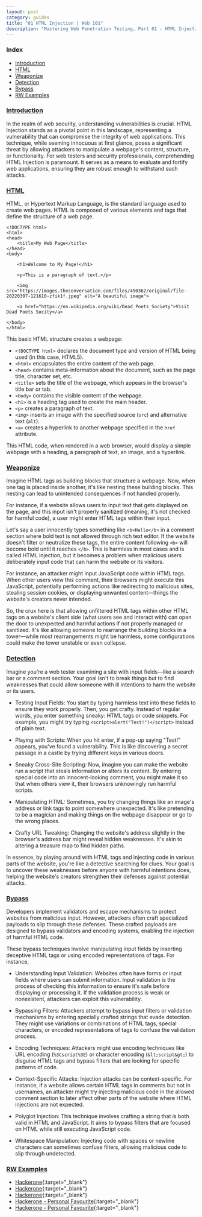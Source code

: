 ```yaml
---
layout: post
category: guides
title: "01 HTML Injection | Web 101"
description: "Mastering Web Penetration Testing, Part 01 - HTML Injection"
---
```


### Index
- [Introduction](#introduction)
- [HTML](#html)
- [Weaponize](#weaponize)
- [Detection](#detection)
- [Bypass](#bypass)
- [RW Examples](#rw-examples)

### [Introduction](#introduction)
In the realm of web security, understanding vulnerabilities is crucial. HTML Injection stands as a pivotal point in this landscape, representing a vulnerability that can compromise the integrity of web applications.
This technique, while seeming innocuous at first glance, poses a significant threat by allowing attackers to manipulate a webpage's content, structure, or functionality. For web testers and security professionals, comprehending HTML Injection is paramount. It serves as a means to evaluate and fortify web applications, ensuring they are robust enough to withstand such attacks. 

### [HTML](#html)
HTML, or Hypertext Markup Language, is the standard language used to create web pages. HTML is composed of various elements and tags that define the structure of a web page.
```
<!DOCTYPE html>
<html>
<head>
    <title>My Web Page</title>
</head>
<body>

    <h1>Welcome to My Page!</h1>
    
    <p>This is a paragraph of text.</p>
    
    <img src="https://images.theconversation.com/files/450362/original/file-20220307-121610-zfik1f.jpeg" alt="A beautiful image">
    
    <a href="https://en.wikipedia.org/wiki/Dead_Poets_Society">Visit Dead Poets Socity</a>

</body>
</html>

```
This basic HTML structure creates a webpage:

- `<!DOCTYPE html>` declares the document type and version of HTML being used (in this case, HTML5).
- `<html>` encapsulates the entire content of the web page.
- `<head>` contains meta-information about the document, such as the page title, character set, etc.
- `<title>` sets the title of the webpage, which appears in the browser's title bar or tab.
- `<body>` contains the visible content of the webpage.
- `<h1>` is a heading tag used to create the main header.
- `<p>` creates a paragraph of text.
- `<img>` inserts an image with the specified source (`src`) and alternative text (`alt`).
- `<a>` creates a hyperlink to another webpage specified in the `href` attribute.<br/>

This HTML code, when rendered in a web browser, would display a simple webpage with a heading, a paragraph of text, an image, and a hyperlink.  

### [Weaponize](#weaponize)
Imagine HTML tags as building blocks that structure a webpage. Now, when one tag is placed inside another, it's like nesting these building blocks. This nesting can lead to unintended consequences if not handled properly.

For instance, if a website allows users to input text that gets displayed on the page, and this input isn't properly sanitized (meaning, it's not checked for harmful code), a user might enter HTML tags within their input.

Let's say a user innocently types something like `<b>Hello</b>` in a comment section where bold text is not allowed through rich text editor. If the website doesn't filter or neutralize these tags, the entire content following `<b>` will become bold until it reaches `</b>`. This is harmless in most cases and is called HTML injection, but it becomes a problem when malicious users deliberately input code that can harm the website or its visitors.

For instance, an attacker might input JavaScript code within HTML tags. When other users view this comment, their browsers might execute this JavaScript, potentially performing actions like redirecting to malicious sites, stealing session cookies, or displaying unwanted content—things the website's creators never intended.

So, the crux here is that allowing unfiltered HTML tags within other HTML tags on a website's client side (what users see and interact with) can open the door to unexpected and harmful actions if not properly managed or sanitized. It's like allowing someone to rearrange the building blocks in a tower—while most rearrangements might be harmless, some configurations could make the tower unstable or even collapse.

### [Detection](#detection)
Imagine you're a web tester examining a site with input fields—like a search bar or a comment section. Your goal isn't to break things but to find weaknesses that could allow someone with ill intentions to harm the website or its users.

- Testing Input Fields:
 You start by typing harmless text into these fields to ensure they work properly. Then, you get crafty. Instead of regular words, you enter something sneaky: HTML tags or code snippets. For example, you might try typing `<script>alert("Test!")</script>` instead of plain text.
- Playing with Scripts:
 When you hit enter, if a pop-up saying "Test!" appears, you've found a vulnerability. This is like discovering a secret passage in a castle by trying different keys in various doors.
- Sneaky Cross-Site Scripting:
 Now, imagine you can make the website run a script that steals information or alters its content. By entering special code into an innocent-looking comment, you might make it so that when others view it, their browsers unknowingly run harmful scripts.
- Manipulating HTML:
 Sometimes, you try changing things like an image's address or link tags to point somewhere unexpected. It's like pretending to be a magician and making things on the webpage disappear or go to the wrong places.

- Crafty URL Tweaking: 
 Changing the website's address slightly in the browser's address bar might reveal hidden weaknesses. It's akin to altering a treasure map to find hidden paths.

In essence, by playing around with HTML tags and injecting code in various parts of the website, you're like a detective searching for clues. Your goal is to uncover these weaknesses before anyone with harmful intentions does, helping the website's creators strengthen their defenses against potential attacks.

### [Bypass](#bypass)
Developers implement validators and escape mechanisms to protect websites from malicious input. However, attackers often craft specialized payloads to slip through these defenses. These crafted payloads are designed to bypass validators and encoding systems, enabling the injection of harmful HTML code.

These bypass techniques involve manipulating input fields by inserting deceptive HTML tags or using encoded representations of tags. For instance,

- Understanding Input Validation:
 Websites often have forms or input fields where users can submit information. Input validation is the process of checking this information to ensure it's safe before displaying or processing it. If the validation process is weak or nonexistent, attackers can exploit this vulnerability.

- Bypassing Filters:
 Attackers attempt to bypass input filters or validation mechanisms by entering specially crafted strings that evade detection. They might use variations or combinations of HTML tags, special characters, or encoded representations of tags to confuse the validation process.

- Encoding Techniques:
 Attackers might use encoding techniques like URL encoding (`%3Cscript%3E`) or character encoding (`&lt;script&gt;`) to disguise HTML tags and bypass filters that are looking for specific patterns of code.

- Context-Specific Attacks:
 Injection attacks can be context-specific. For instance, if a website allows certain HTML tags in comments but not in usernames, an attacker might try injecting malicious code in the allowed comment section to later affect other parts of the website where HTML injections are not expected.

- Polyglot Injection:
 This technique involves crafting a string that is both valid in HTML and JavaScript. It aims to bypass filters that are focused on HTML while still executing JavaScript code.

- Whitespace Manipulation:
 Injecting code with spaces or newline characters can sometimes confuse filters, allowing malicious code to slip through undetected.

### [RW Examples](#rw-examples)

- [Hackerone](https://hackerone.com/reports/181810){:target="_blank"}
- [Hackerone](https://hackerone.com/reports/1581499){:target="_blank"}
- [Hackerone](https://hackerone.com/reports/1537149){:target="_blank"}
- [Hackerone - Personal Favourite](https://hackerone.com/reports/381553){:target="_blank"}
- [Hackerone - Personal Favourite](https://hackerone.com/reports/150179){:target="_blank"}